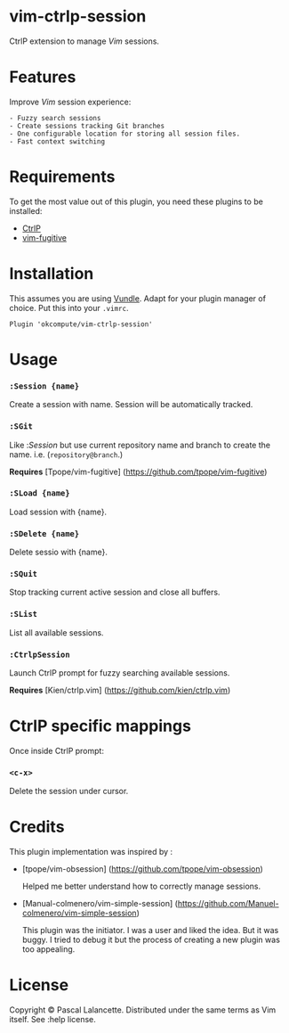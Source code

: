 vim-ctrlp-session
=================

CtrlP extension to manage *Vim* sessions.

Features
========

Improve *Vim* session experience:

    - Fuzzy search sessions
    - Create sessions tracking Git branches
    - One configurable location for storing all session files.
    - Fast context switching

Requirements
============

To get the most value out of this plugin, you need these plugins to be
installed:

- [CtrlP](https://github.com/kien/ctrlp)
- [vim-fugitive](https://github.com/tpope/vim-fugitive)

Installation
=============

This assumes you are using [Vundle](https://github.com/gmarik/Vundle.vim).
Adapt for your plugin manager of choice. Put this into your `.vimrc`.

    Plugin 'okcompute/vim-ctrlp-session'

Usage
=====

### `:Session {name}`

Create a session with name. Session will be automatically tracked.

### `:SGit`

Like :*Session* but use current repository name and branch to create the
name.  i.e.  (`repository@branch`.)

**Requires** [Tpope/vim-fugitive] (https://github.com/tpope/vim-fugitive)

### `:SLoad {name}`

Load session with {name}.

### `:SDelete {name}`

Delete sessio with {name}.

### `:SQuit`

Stop tracking current active session and close all buffers.

### `:SList`

List all available sessions.

### `:CtrlpSession`

Launch CtrlP prompt for fuzzy searching available sessions.

**Requires** [Kien/ctrlp.vim] (https://github.com/kien/ctrlp.vim)


CtrlP specific mappings
=======================

Once inside CtrlP prompt:

### `<c-x>`

Delete the session under cursor.

Credits
=======

This plugin implementation was inspired by :

- [tpope/vim-obsession] (https://github.com/tpope/vim-obsession)

    Helped me better understand how to correctly manage sessions.

- [Manual-colmenero/vim-simple-session] (https://github.com/Manuel-colmenero/vim-simple-session)

    This plugin was the initiator. I was a user and liked the idea. But it was
    buggy. I tried to debug it but the process of creating a new plugin was too
    appealing.


License
=======

Copyright © Pascal Lalancette. Distributed under the same terms as Vim itself. See :help license.
